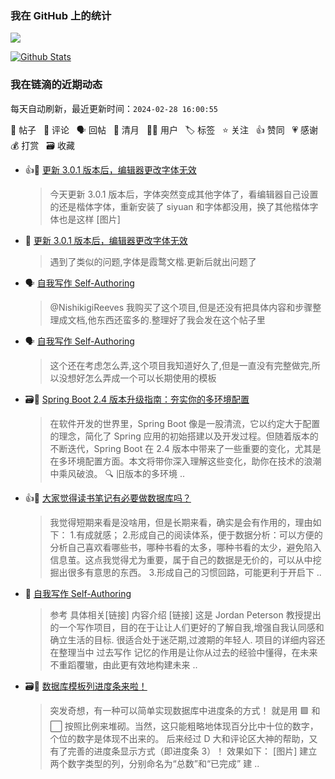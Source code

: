 ### 我在 GitHub 上的统计

<a title="Hits" target="_blank" href="https://github.com/Crowds21/Crowds21"><img src="https://hits.b3log.org/crowds21/crowds21.svg"></a>

[![Github Stats](https://github-readme-stats.vercel.app/api?username=crowds21&theme=tokyonight&show_icons=true)](https://github.com/crowds21)

<!--events start -->

### 我在链滴的近期动态

每天自动刷新，最近更新时间：`2024-02-28 16:00:55`

📝 帖子 &nbsp; 💬 评论 &nbsp; 🗣 回帖 &nbsp; 🌙 清月 &nbsp; 👨‍💻 用户 &nbsp; 🏷️ 标签 &nbsp; ⭐️ 关注 &nbsp; 👍 赞同 &nbsp; 💗 感谢 &nbsp; 💰 打赏 &nbsp; 🗃 收藏

* 👍📝 [更新 3.0.1 版本后，编辑器更改字体无效](https://ld246.com/article/1709001679757)

  > 今天更新 3.0.1 版本后，字体突然变成其他字体了，看编辑器自己设置的还是楷体字体，重新安装了 siyuan 和字体都没用，换了其他楷体字体也是这样 [图片]
* 💬 [更新 3.0.1 版本后，编辑器更改字体无效](https://ld246.com/article/1709001679757/comment/1709020419089#comments)

  > 遇到了类似的问题,字体是霞鹜文楷.更新后就出问题了
* 🗣 [自我写作 Self-Authoring](https://ld246.com/article/1708866599421/comment/1708871258406#comments)

  > @NishikigiReeves 我购买了这个项目,但是还没有把具体内容和步骤整理成文档,他东西还蛮多的.整理好了我会发在这个帖子里
* 🗣 [自我写作 Self-Authoring](https://ld246.com/article/1708866599421/comment/1708871258406#comments)

  > 这个还在考虑怎么弄,这个项目我知道好久了,但是一直没有完整做完,所以没想好怎么弄成一个可以长期使用的模板
* 🗃📝 [Spring Boot 2.4 版本升级指南：夯实你的多环境配置](https://ld246.com/article/1708868140176)

  > 在软件开发的世界里，Spring Boot 像是一股清流，它以约定大于配置的理念，简化了 Spring 应用的初始搭建以及开发过程。但随着版本的不断迭代，Spring Boot 在 2.4 版本中带来了一些重要的变化，尤其是在多环境配置方面。本文将带你深入理解这些变化，助你在技术的浪潮中乘风破浪。 🔍 旧版本的多环境 ..
* 👍💬 [大家觉得读书笔记有必要做数据库吗？](https://ld246.com/article/1708704028472/comment/1708746560141#comments)

  > 我觉得短期来看是没啥用，但是长期来看，确实是会有作用的，理由如下： 1.有成就感； 2.形成自己的阅读体系，便于数据分析：可以方便的分析自己喜欢看哪些书，哪种书看的太多，哪种书看的太少，避免陷入信息茧。这点我觉得尤为重要，属于自己的数据是无价的，可以从中挖掘出很多有意思的东西。 3.形成自己的习惯回路，可能更利于开启下 ..
* 📝 [自我写作 Self-Authoring](https://ld246.com/article/1708866599421)

  > 参考 具体相关[链接] 内容介绍 [链接] 这是 Jordan Peterson 教授提出的一个写作项目，目的在于让让人们更好的了解自我,增强自我认同感和确立生活的目标. 很适合处于迷茫期,过渡期的年轻人. 项目的详细内容还在整理当中 过去写作 记忆的作用是让你从过去的经验中懂得，在未来不重蹈覆辙，由此更有效地构建未来 ..
* 🗃📝 [数据库模板列进度条来啦！](https://ld246.com/article/1708829169284)

  > 突发奇想，有一种可以简单实现数据库中进度条的方式！ 就是用 🟩 和 ⬜ 按照比例来堆砌。当然，这只能粗略地体现百分比中十位的数字，个位的数字是体现不出来的。 后来经过 D 大和评论区大神的帮助，又有了完善的进度条显示方式（即进度条 3）！ 效果如下： [图片] 建立两个数字类型的列，分别命名为“总数”和“已完成” 建 ..


<!--events end -->
